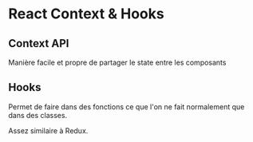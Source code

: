 React Context & Hooks
===================


Context API
-------

Manière facile et propre de partager le state entre les composants

Hooks
-----

Permet de faire dans des fonctions ce que l'on ne fait normalement que dans des classes.

Assez similaire à Redux. 